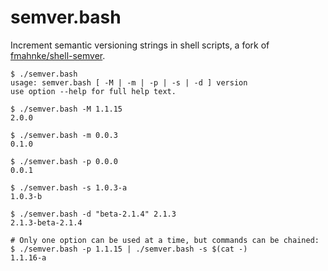 semver.bash
===========

Increment semantic versioning strings in shell scripts, a fork of [fmahnke/shell-semver](https://github.com/fmahnke/shell-semver).

```
$ ./semver.bash
usage: semver.bash [ -M | -m | -p | -s | -d ] version
use option --help for full help text.

$ ./semver.bash -M 1.1.15
2.0.0

$ ./semver.bash -m 0.0.3
0.1.0

$ ./semver.bash -p 0.0.0
0.0.1

$ ./semver.bash -s 1.0.3-a
1.0.3-b

$ ./semver.bash -d "beta-2.1.4" 2.1.3
2.1.3-beta-2.1.4

# Only one option can be used at a time, but commands can be chained:
$ ./semver.bash -p 1.1.15 | ./semver.bash -s $(cat -)
1.1.16-a
```
